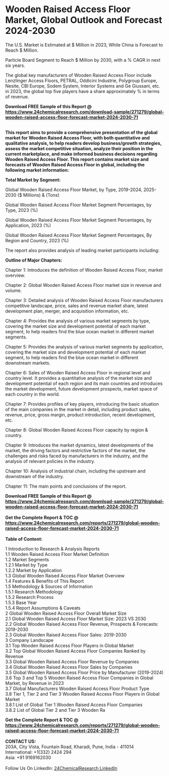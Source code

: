 <h1>Wooden Raised Access Floor Market, Global Outlook and Forecast 2024-2030</h1><p>
The U.S. Market is Estimated at $ Million in 2023, While China is Forecast to Reach $ Million.</p><p>
Particle Board Segment to Reach $ Million by 2030, with a % CAGR in next six years.</p><p>
The global key manufacturers of Wooden Raised Access Floor include Lenzlinger Access Floors, PETRAL, Oddicini Industrie, Polygroup Europe, Nesite, CBI Europe, Sodem System, Interior Systems and Ge Giussani, etc. in 2023, the global top five players have a share approximately % in terms of revenue.</p><div><b>Download FREE Sample of this Report @ 
            <a href="https://www.24chemicalresearch.com/download-sample/271279/global-wooden-raised-access-floor-forecast-market-2024-2030-71">
            https://www.24chemicalresearch.com/download-sample/271279/global-wooden-raised-access-floor-forecast-market-2024-2030-71</a></b></div><br><p>
<strong>This report aims to provide a comprehensive presentation of the global market for Wooden Raised Access Floor, with both quantitative and qualitative analysis, to help readers develop business/growth strategies, assess the market competitive situation, analyze their position in the current marketplace, and make informed business decisions regarding Wooden Raised Access Floor. This report contains market size and forecasts of Wooden Raised Access Floor in global, including the following market information:</strong>
</p><p>
<strong>Total Market by Segment:</strong></p><p>
Global Wooden Raised Access Floor Market, by Type, 2019-2024, 2025-2030 ($ Millions) &amp; (Tons)</p><p>
Global Wooden Raised Access Floor Market Segment Percentages, by Type, 2023 (%)</p><p>
</p><p>
Global Wooden Raised Access Floor Market Segment Percentages, by Application, 2023 (%)</p><p>
</p><p>
Global Wooden Raised Access Floor Market Segment Percentages, By Region and Country, 2023 (%)</p><p>
</p><p>
The report also provides analysis of leading market participants including:</p><p>
</p><p>
</p><p>
</p><p><strong>Outline of Major Chapters:</strong></p><p>
</p><p>Chapter 1: Introduces the definition of Wooden Raised Access Floor, market overview.</p><p>
Chapter 2: Global Wooden Raised Access Floor market size in revenue and volume.</p><p>
Chapter 3: Detailed analysis of Wooden Raised Access Floor manufacturers competitive landscape, price, sales and revenue market share, latest development plan, merger, and acquisition information, etc.</p><p>
Chapter 4: Provides the analysis of various market segments by type, covering the market size and development potential of each market segment, to help readers find the blue ocean market in different market segments.</p><p>
Chapter 5: Provides the analysis of various market segments by application, covering the market size and development potential of each market segment, to help readers find the blue ocean market in different downstream markets.</p><p>
Chapter 6: Sales of Wooden Raised Access Floor in regional level and country level. It provides a quantitative analysis of the market size and development potential of each region and its main countries and introduces the market development, future development prospects, market space of each country in the world.</p><p>
Chapter 7: Provides profiles of key players, introducing the basic situation of the main companies in the market in detail, including product sales, revenue, price, gross margin, product introduction, recent development, etc.</p><p>
Chapter 8: Global Wooden Raised Access Floor capacity by region &amp; country.</p><p>
Chapter 9: Introduces the market dynamics, latest developments of the market, the driving factors and restrictive factors of the market, the challenges and risks faced by manufacturers in the industry, and the analysis of relevant policies in the industry.</p><p>
Chapter 10: Analysis of industrial chain, including the upstream and downstream of the industry.</p><p>
Chapter 11: The main points and conclusions of the report.</p><div><b>Download FREE Sample of this Report @ 
            <a href="https://www.24chemicalresearch.com/download-sample/271279/global-wooden-raised-access-floor-forecast-market-2024-2030-71">
            https://www.24chemicalresearch.com/download-sample/271279/global-wooden-raised-access-floor-forecast-market-2024-2030-71</a></b></div><br><div><b>Get the Complete Report & TOC @ 
            <a href="https://www.24chemicalresearch.com/reports/271279/global-wooden-raised-access-floor-forecast-market-2024-2030-71">
            https://www.24chemicalresearch.com/reports/271279/global-wooden-raised-access-floor-forecast-market-2024-2030-71</a></b></div><br>
            <b>Table of Content:</b><p>1 Introduction to Research & Analysis Reports<br />
    1.1 Wooden Raised Access Floor Market Definition<br />
    1.2 Market Segments<br />
        1.2.1 Market by Type<br />
        1.2.2 Market by Application<br />
    1.3 Global Wooden Raised Access Floor Market Overview<br />
    1.4 Features & Benefits of This Report<br />
    1.5 Methodology & Sources of Information<br />
        1.5.1 Research Methodology<br />
        1.5.2 Research Process<br />
        1.5.3 Base Year<br />
        1.5.4 Report Assumptions & Caveats<br />
2 Global Wooden Raised Access Floor Overall Market Size<br />
    2.1 Global Wooden Raised Access Floor Market Size: 2023 VS 2030<br />
    2.2 Global Wooden Raised Access Floor Revenue, Prospects & Forecasts: 2019-2030<br />
    2.3 Global Wooden Raised Access Floor Sales: 2019-2030<br />
3 Company Landscape<br />
    3.1 Top Wooden Raised Access Floor Players in Global Market<br />
    3.2 Top Global Wooden Raised Access Floor Companies Ranked by Revenue<br />
    3.3 Global Wooden Raised Access Floor Revenue by Companies<br />
    3.4 Global Wooden Raised Access Floor Sales by Companies<br />
    3.5 Global Wooden Raised Access Floor Price by Manufacturer (2019-2024)<br />
    3.6 Top 3 and Top 5 Wooden Raised Access Floor Companies in Global Market, by Revenue in 2023<br />
    3.7 Global Manufacturers Wooden Raised Access Floor Product Type<br />
    3.8 Tier 1, Tier 2 and Tier 3 Wooden Raised Access Floor Players in Global Market<br />
        3.8.1 List of Global Tier 1 Wooden Raised Access Floor Companies<br />
        3.8.2 List of Global Tier 2 and Tier 3 Wooden Ra</p><div><b>Get the Complete Report & TOC @ 
            <a href="https://www.24chemicalresearch.com/reports/271279/global-wooden-raised-access-floor-forecast-market-2024-2030-71">
            https://www.24chemicalresearch.com/reports/271279/global-wooden-raised-access-floor-forecast-market-2024-2030-71</a></b></div><br><b>CONTACT US:</b><br>
            203A, City Vista, Fountain Road, Kharadi, Pune, India - 411014<br>
            International: +1(332) 2424 294<br>
            Asia: +91 9169162030 <br><br>
            Follow Us On LinkedIn: <a href="https://www.linkedin.com/company/24chemicalresearch/">24ChemicalResearch LinkedIn</a>